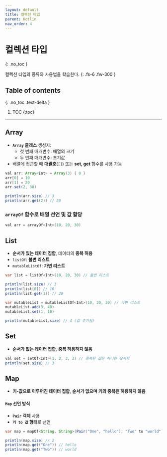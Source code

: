```yaml
---
layout: default
title: 컬렉션 타입
parent: Kotlin
nav_order: 4
---
```


# 컬렉션 타입
{: .no_toc }

컬렉션 타입의 종류와 사용법을 학습한다. 
{: .fs-6 .fw-300 }

## Table of contents
{: .no_toc .text-delta }

1. TOC
{:toc}

---

## Array

- **`Array` 클래스** 생성자:
  - 첫 번째 매개변수: 배열의 크기
  - 두 번째 매개변수: 초기값
- 배열에 접근할 때 **대괄호**(`[]`) 또는 **set, get** 함수를 사용 가능

```java
val arr: Array<Int> = Array(3) { 0 }
arr[0] = 10
arr[1] = 20
arr.set(2, 30)

println(arr.size) // 3
println(arr.get(2)) // 30
```

### `arrayOf` 함수로 배열 선언 및 값 할당

```java
val arr = arrayOf<Int>(10, 20, 30)
```


## List
- **순서가 있는 데이터 집합**, 데이터의 **중복 허용**
- `listOf`: **불변 리스트**
- `mutableListOf`: **가변 리스트**

```java
var list = listOf<Int>(10, 20, 30) // 불변 리스트

println(list.size) // 3
println(list[0]) // 10
println(list.get(1)) // 20

var mutableList = mutableListOf<Int>(10, 20, 30) // 가변 리스트
mutableList.add(3, 40)
mutableList.set(1, 10)

println(mutableList.size) // 4 (값 추가됨)
```


## Set
- **순서가 없는 데이터 집합**, **중복 허용하지 않음**

```java
val set = setOf<Int>(1, 2, 3, 3) // 중복된 값은 하나만 유지됨
println(set.size) // 3
```

## Map
- **키-값으로 이루어진 데이터 집합**, **순서가 없으며 키의 중복은 허용하지 않음**

#### `Map` 선언 방식
- **`Pair` 객체** 사용
- **`키 to 값` 형태**로 선언

```java
var map = mapOf<String, String>(Pair("One", "hello"), "Two" to "world")

println(map.size) // 2
println(map.get("One")) // hello
println(map.get("Two")) // world
```

